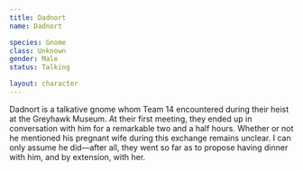 ```yaml
---
title: Dadnort
name: Dadnort

species: Gnome
class: Unknown
gender: Male
status: Talking

layout: character
---
```


Dadnort is a talkative gnome whom Team 14 encountered during their heist at the Greyhawk Museum. At their first meeting, they ended up in conversation with him for a remarkable two and a half hours. Whether or not he mentioned his pregnant wife during this exchange remains unclear. I can only assume he did—after all, they went so far as to propose having dinner with him, and by extension, with her.